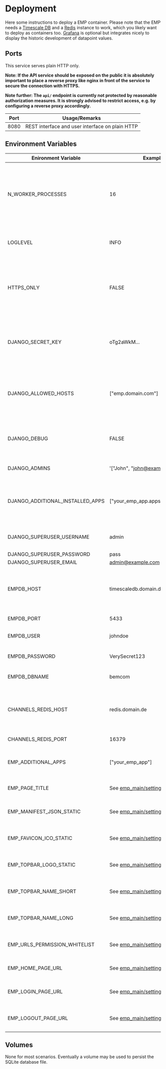 # Deployment

Here some instructions to deploy a EMP container. Please note that the EMP needs a [Timescale DB](https://hub.docker.com/r/timescale/timescaledb) and a [Redis](https://hub.docker.com/_/redis) instance to work, which you likely want to deploy as containers too. [Grafana](https://hub.docker.com/r/grafana/grafana) is optional but integrates nicely to display the historic development of datapoint values.   

## Ports

This service serves plain HTTP only.

**Note: If the API service should be exposed on the public it is absolutely important to place a reverse proxy like nginx in front of the service to secure the connection with HTTPS.**

**Note further: The `api/` endpoint is currently not protected by reasonable authorization measures. It is strongly advised to restrict access, e.g. by configuring a reverse proxy accordingly.**

| Port | Usage/Remarks                                   |
| ---- | ----------------------------------------------- |
| 8080 | REST interface and user interface on plain HTTP |

## Environment Variables

| Enironment Variable              | Example  Value                                               | Usage/Remarks                                                |
| -------------------------------- | ------------------------------------------------------------ | ------------------------------------------------------------ |
| N_WORKER_PROCESSES               | 16                                                           | The number of parallel worker processes that are used by the production server (UVicorn) to run the application. A sane number may be roughly 2-4 times the number of cores. Defaults to 1.<br />**NOTE: Don't go over 1 here yet. The update mechanism for new permissions isn't process safe yet.** |
| LOGLEVEL                         | INFO                                                         | Defines the log level. Should be one of the following strings: `DEBUG`, `INFO`, `WARNING`, `ERROR`, `CRITICAL`. See the [Django docs on logging](https://docs.djangoproject.com/en/3.1/topics/logging/) for details. Defaults to `INFO`. |
| HTTPS_ONLY                       | FALSE                                                        | If set to `TRUE` (the string) will assume that the EMP is only served via HTTPs and additional security measures can be activated. (i.e. [SESSION_COOKIE_SECURE](https://docs.djangoproject.com/en/3.2/ref/settings/#session-cookie-secure) and [CSRF_COOKIE_SECURE](https://docs.djangoproject.com/en/3.2/ref/settings/#csrf-cookie-secure)). This is advised for production use. Defaults to `FALSE`. |
| DJANGO_SECRET_KEY                | oTg2aWkM...                                                  | Can be used to specify the [SECRET_KEY](https://docs.djangoproject.com/en/3.1/ref/settings/#std:setting-SECRET_KEY) setting of Django. Defaults to a random sequence of 64 chars generated on container startup. Note that changing the secret key will invalidate all cookies and thus force all user to login again. |
| DJANGO_ALLOWED_HOSTS             | ["emp.domain.com"]                                           | A list of fully qualified hostnames the API service should be hosted on. Must be encoded as JSON string. See the [ALLOWED_HOSTS](https://docs.djangoproject.com/en/3.1/ref/settings/#allowed-hosts) setting of Django for details. Defaults to `'["localhost"]'`, which means that API can only be accessed from the local machine. |
| DJANGO_DEBUG                     | FALSE                                                        | If set to `TRUE` (the string) will activate the [debug mode of django](https://docs.djangoproject.com/en/3.1/ref/settings/#debug), which should only be used while developing not during production operation. Defaults to False |
| DJANGO_ADMINS                    | '["John", "john@example.com"]'                               | Must be a valid JSON string. Is set to [ADMINS setting](https://docs.djangoproject.com/en/3.1/ref/settings/#admins) of Django. Defaults to an empty list. |
| DJANGO_ADDITIONAL_INSTALLED_APPS | ["your_emp_app.apps.YourEmpAppConfig"]                       | Must be a valid JSON array. Allows to extend the EMP with custom apps by simply mounting the files into the EMP container, i.e. without the need to adjust [INSTALLED_APPS](https://docs.djangoproject.com/en/4.1/ref/settings/#std-setting-INSTALLED_APPS) in [emp_main/settings.py](../source/emp/emp_main/settings.py). |
| DJANGO_SUPERUSER_USERNAME        | admin                                                        | If username, password and email is provided will attempt to create a superuser account with these credentials. |
| DJANGO_SUPERUSER_PASSWORD        | pass                                                         | See above.                                                   |
| DJANGO_SUPERUSER_EMAIL           | admin@example.com                                            | See above.                                                   |
| EMPDB_HOST                       | timescaledb.domain.de                                        | The DNS name or IP address of the TimescaleDB used to persist data. Note that `localhost` will not work, use the full DNS name of the host machine instead. If left empty defaults to use a SQLite with data stored in file source/db.sqlite3 . |
| EMPDB_PORT                       | 5433                                                         | The port of the TimescaleDB. Defaults to `5432`.             |
| EMPDB_USER                       | johndoe                                                      | The username used for authentication at TimescaleDB. Defaults to `emp`. |
| EMPDB_PASSWORD                   | VerySecret123                                                | The password used for authentication at TimescaleDB. Defaults to `emp`. |
| EMPDB_DBNAME                     | bemcom                                                       | The name of the of the database inside TimescaleDB to store the data in. Defaults to `emp` |
| CHANNELS_REDIS_HOST              | redis.domain.de                                              | The DNS name or IP address of the Redis database used for pushing updates to websockets with [Django Channel Layers](https://channels.readthedocs.io/en/stable/topics/channel_layers.html). If left empty, will fall back to [In-Memory Channel Layer](https://channels.readthedocs.io/en/stable/topics/channel_layers.html) which is not suitable for production. |
| CHANNELS_REDIS_PORT              | 16379                                                        | The port of the Redis database. Defaults to `6379`.          |
| EMP_ADDITIONAL_APPS              | ["your_emp_app"]                                             | Like `DJANGO_ADDITIONAL_INSTALLED_APPS` above but for the `EMP_APPS` entry of [emp_main/settings.py](../source/emp/emp_main/settings.py). See details there. |
| EMP_PAGE_TITLE                   | See [emp_main/settings.py](../source/emp/emp_main/settings.py). | Allows to overwrite `PAGE_TITLE` setting in [emp_main/settings.py](../source/emp/emp_main/settings.py). See details there. |
| EMP_MANIFEST_JSON_STATIC         | See [emp_main/settings.py](../source/emp/emp_main/settings.py). | Allows to overwrite `MANIFEST_JSON_STATIC` setting in [emp_main/settings.py](../source/emp/emp_main/settings.py). See details there. |
| EMP_FAVICON_ICO_STATIC           | See [emp_main/settings.py](../source/emp/emp_main/settings.py). | Allows to overwrite `FAVICON_ICO_STATIC` setting in [emp_main/settings.py](../source/emp/emp_main/settings.py). See details there. |
| EMP_TOPBAR_LOGO_STATIC           | See [emp_main/settings.py](../source/emp/emp_main/settings.py). | Allows to overwrite `TOPBAR_LOGO_STATIC` setting in [emp_main/settings.py](../source/emp/emp_main/settings.py). See details there. |
| EMP_TOPBAR_NAME_SHORT            | See [emp_main/settings.py](../source/emp/emp_main/settings.py). | Allows to overwrite `TOPBAR_NAME_SHORT` setting in [emp_main/settings.py](../source/emp/emp_main/settings.py). See details there. |
| EMP_TOPBAR_NAME_LONG             | See [emp_main/settings.py](../source/emp/emp_main/settings.py). | Allows to overwrite `TOPBAR_NAME_LONG` setting in [emp_main/settings.py](../source/emp/emp_main/settings.py). See details there. |
| EMP_URLS_PERMISSION_WHITELIST    | See [emp_main/settings.py](../source/emp/emp_main/settings.py). | Allows to overwrite `URLS_PERMISSION_WHITELIST` setting in [emp_main/settings.py](../source/emp/emp_main/settings.py). See details there. |
| EMP_HOME_PAGE_URL                | See [emp_main/settings.py](../source/emp/emp_main/settings.py). | Allows to overwrite `HOME_PAGE_URL` setting in [emp_main/settings.py](../source/emp/emp_main/settings.py). See details there. |
| EMP_LOGIN_PAGE_URL               | See [emp_main/settings.py](../source/emp/emp_main/settings.py). | Allows to overwrite `LOGIN_PAGE_URL` setting in [emp_main/settings.py](../source/emp/emp_main/settings.py). See details there. |
| EMP_LOGOUT_PAGE_URL              | See [emp_main/settings.py](../source/emp/emp_main/settings.py). | Allows to overwrite `LOGOUT_PAGE_URL` setting in [emp_main/settings.py](../source/emp/emp_main/settings.py). See details there. |

## Volumes

None for most scenarios. Eventually a volume may be used to persist the SQLite database file.



